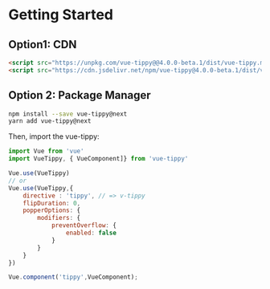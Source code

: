 # Getting Started


## Option1: CDN

```html
<script src="https://unpkg.com/vue-tippy@@4.0.0-beta.1/dist/vue-tippy.min.js"></script>
<script src="https://cdn.jsdelivr.net/npm/vue-tippy@4.0.0-beta.1/dist/vue-tippy.min.js"></script>
```

## Option 2: Package Manager

```bash
npm install --save vue-tippy@next
yarn add vue-tippy@next
```

Then, import the vue-tippy:

```js
import Vue from 'vue'
import VueTippy, { VueComponent]} from 'vue-tippy'

Vue.use(VueTippy)
// or
Vue.use(VueTippy,{
    directive : 'tippy', // => v-tippy
    flipDuration: 0,
    popperOptions: {
        modifiers: {
            preventOverflow: {
                enabled: false
            }
        }
    }
})

Vue.component('tippy',VueComponent);
```
